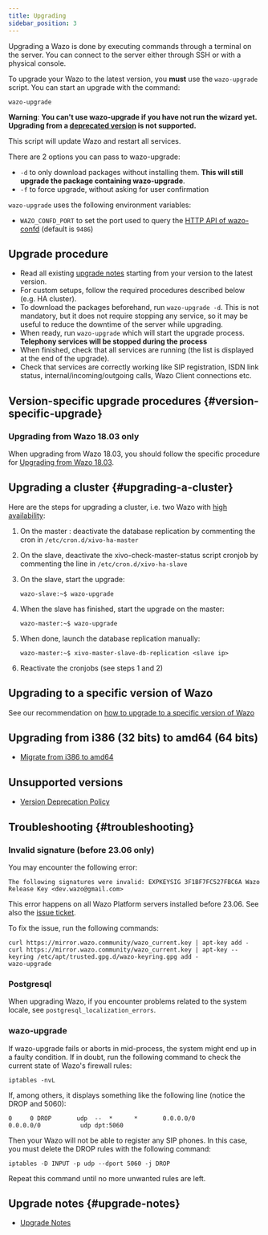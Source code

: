 ```yaml
---
title: Upgrading
sidebar_position: 3
---
```


Upgrading a Wazo is done by executing commands through a terminal on the server. You can connect to
the server either through SSH or with a physical console.

To upgrade your Wazo to the latest version, you **must** use the `wazo-upgrade` script. You can
start an upgrade with the command:

```shell
wazo-upgrade
```

**Warning**: **You can't use wazo-upgrade if you have not run the wizard yet. Upgrading from a
[deprecated version](/uc-doc/upgrade/version_deprecation_policy) is not supported.**

This script will update Wazo and restart all services.

There are 2 options you can pass to wazo-upgrade:

- `-d` to only download packages without installing them. **This will still upgrade the package
  containing wazo-upgrade**.
- `-f` to force upgrade, without asking for user confirmation

`wazo-upgrade` uses the following environment variables:

- `WAZO_CONFD_PORT` to set the port used to query the
  [HTTP API of wazo-confd](/uc-doc/api_sdk/rest_api/confd) (default is `9486`)

## Upgrade procedure

- Read all existing [upgrade notes](/uc-doc/upgrade/upgrade_notes) starting from your version to the
  latest version.
- For custom setups, follow the required procedures described below (e.g. HA cluster).
- To download the packages beforehand, run `wazo-upgrade -d`. This is not mandatory, but it does not
  require stopping any service, so it may be useful to reduce the downtime of the server while
  upgrading.
- When ready, run `wazo-upgrade` which will start the upgrade process. **Telephony services will be
  stopped during the process**
- When finished, check that all services are running (the list is displayed at the end of the
  upgrade).
- Check that services are correctly working like SIP registration, ISDN link status,
  internal/incoming/outgoing calls, Wazo Client connections etc.

## Version-specific upgrade procedures {#version-specific-upgrade}

### Upgrading from Wazo 18.03 only

When upgrading from Wazo 18.03, you should follow the specific procedure for
[Upgrading from Wazo 18.03](/uc-doc/upgrade/archives/upgrade_from_wazo_18_03).

## Upgrading a cluster {#upgrading-a-cluster}

Here are the steps for upgrading a cluster, i.e. two Wazo with
[high availability](/uc-doc/high_availability):

1. On the master : deactivate the database replication by commenting the cron in
   `/etc/cron.d/xivo-ha-master`
2. On the slave, deactivate the xivo-check-master-status script cronjob by commenting the line in
   `/etc/cron.d/xivo-ha-slave`
3. On the slave, start the upgrade:

   ```shell
   wazo-slave:~$ wazo-upgrade
   ```

4. When the slave has finished, start the upgrade on the master:

   ```shell
   wazo-master:~$ wazo-upgrade
   ```

5. When done, launch the database replication manually:

   ```shell
   wazo-master:~$ xivo-master-slave-db-replication <slave ip>
   ```

6. Reactivate the cronjobs (see steps 1 and 2)

## Upgrading to a specific version of Wazo

See our recommendation on
[how to upgrade to a specific version of Wazo](/uc-doc/upgrade/upgrade_specific_version)

## Upgrading from i386 (32 bits) to amd64 (64 bits)

- [Migrate from i386 to amd64](/uc-doc/upgrade/archives/migrate_i386_to_amd64)

## Unsupported versions

- [Version Deprecation Policy](/uc-doc/upgrade/version_deprecation_policy)

## Troubleshooting {#troubleshooting}

### Invalid signature (before 23.06 only)

You may encounter the following error:

```
The following signatures were invalid: EXPKEYSIG 3F1BF7FC527FBC6A Wazo Release Key <dev.wazo@gmail.com>
```

This error happens on all Wazo Platform servers installed before 23.06. See also the
[issue ticket](https://wazo-dev.atlassian.net/browse/WAZO-2622).

To fix the issue, run the following commands:

```
curl https://mirror.wazo.community/wazo_current.key | apt-key add -
curl https://mirror.wazo.community/wazo_current.key | apt-key --keyring /etc/apt/trusted.gpg.d/wazo-keyring.gpg add -
wazo-upgrade
```

### Postgresql

When upgrading Wazo, if you encounter problems related to the system locale, see
`postgresql_localization_errors`.

### wazo-upgrade

If wazo-upgrade fails or aborts in mid-process, the system might end up in a faulty condition. If in
doubt, run the following command to check the current state of Wazo's firewall rules:

```shell
iptables -nvL
```

If, among others, it displays something like the following line (notice the DROP and 5060):

```shell
0     0 DROP       udp  --  *      *       0.0.0.0/0            0.0.0.0/0           udp dpt:5060
```

Then your Wazo will not be able to register any SIP phones. In this case, you must delete the DROP
rules with the following command:

```shell
iptables -D INPUT -p udp --dport 5060 -j DROP
```

Repeat this command until no more unwanted rules are left.

## Upgrade notes {#upgrade-notes}

- [Upgrade Notes](/uc-doc/upgrade/upgrade_notes)
